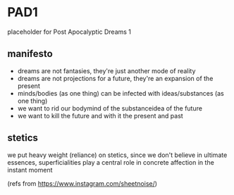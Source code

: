 # PAD1
placeholder for Post Apocalyptic Dreams 1

## manifesto

* dreams are not fantasies, they're just another mode of reality
* dreams are not projections for a future, they're an expansion of the present
* minds/bodies (as one thing) can be infected with ideas/substances (as one thing)
* we want to rid our bodymind of the substanceidea of the future
* we want to kill the future and with it the present and past

## stetics

we put heavy weight (reliance) on stetics, since we don't believe in ultimate essences, 
superficialities play a central role in concrete affection in the instant moment



(refs from https://www.instagram.com/sheetnoise/)
